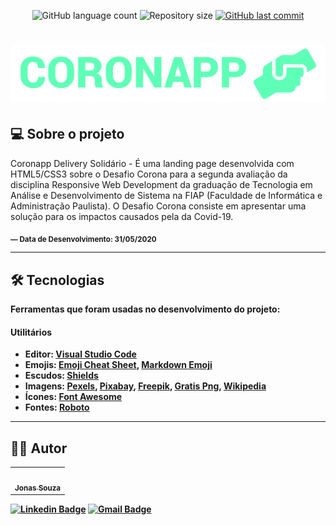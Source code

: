<p align="center">
  <img alt="GitHub language count" src="https://img.shields.io/github/languages/count/jonasmzsouza/coronapp?style=flat-square&color=5effb6">

  <img alt="Repository size" src="https://img.shields.io/github/repo-size/jonasmzsouza/coronapp?style=flat-square">
  
  <a href="https://github.com/jonasmzsouza/filmov/commits/master">
    <img alt="GitHub last commit" src="https://img.shields.io/github/last-commit/jonasmzsouza/coronapp?style=flat-square">
  </a>
</p>

<h1 align="center" style="color=5effb6"> 
    <img alt="Hands Helping Icon" src="https://raw.githubusercontent.com/jonasmzsouza/coronapp/master/image/coronapp.png">
</h1>

## 💻 Sobre o projeto

Coronapp Delivery Solidário - É uma landing page desenvolvida com HTML5/CSS3 sobre o Desafio Corona para a segunda avaliação da disciplina Responsive Web Development da graduação de Tecnologia em Análise e Desenvolvimento de Sistema na FIAP (Faculdade de Informática e Administração Paulista).
O Desafio Corona consiste em apresentar uma solução para os impactos causados pela da Covid-19.

<sub><b>— Data de Desenvolvimento: 31/05/2020<b></sub> 

---

## 🛠 Tecnologias

Ferramentas que foram usadas no desenvolvimento do projeto:

#### [](https://github.com/jonasmzsouza/filmov#utilit%C3%A1rios)**Utilitários**

-   Editor: **[Visual Studio Code](https://code.visualstudio.com/)**
-   Emojis: **[Emoji Cheat Sheet](https://github.com/ikatyang/emoji-cheat-sheet)**, **[Markdown Emoji](https://gist.github.com/rxaviers/7360908)**
-   Escudos: **[Shields](https://shields.io/)**
-   Imagens: **[Pexels](https://www.pexels.com/)**, **[Pixabay](https://pixabay.com/)**, **[Freepik](https://br.freepik.com/)**, **[Gratis Png](https://www.gratispng.com/)**, **[Wikipedia](https://pt.wikipedia.org/)**
-   Ícones: **[Font Awesome](https://fontawesome.com/)**
-   Fontes: **[Roboto](https://fonts.google.com/specimen/Roboto)**

---

## 👨‍💻 Autor

<table>
  <tr>
    <td align="center">
      <a href="https://jonasmzsouza.github.io/">
         <img style="border-radius: 50%;" src="https://avatars.githubusercontent.com/u/61324433?v=4" width="100px;" alt=""/>
         <br />
         <sub><b>Jonas Souza</b></sub>
      </a>
    </td>
  </tr>
</table>
 
[![Linkedin Badge](https://img.shields.io/badge/-jonasmzsouza-blue?style=flat-square&logo=Linkedin&logoColor=white&link=https://www.linkedin.com/in/jonasmzsouza/)](https://www.linkedin.com/in/jonasmzsouza/) [![Gmail Badge](https://img.shields.io/badge/-jonasmzsouza@gmail.com-c14438?style=flat-square&logo=Gmail&logoColor=white&link=mailto:jonasmzsouza@gmail.com)](mailto:jonasmzsouza@gmail.com)